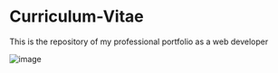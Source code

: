 # Curriculum-Vitae

This is the repository of my professional portfolio as a web developer

![image](https://user-images.githubusercontent.com/72418729/171448023-ff0ee875-ed8b-4dd2-ba29-a8b0253bed44.png)
